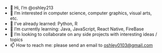 - 👋 Hi, I’m @oshley213
- 👀 I’m interested in computer science, computer graphics, visual arts, etc. 
- 🌱 I've already learned: Python, R
- 🌱 I’m currently learning: Java, JavaScript, React Native, FireBase
- 💞️ I’m looking to collaborate on any side projects with interesting ideas / topics 
- 📫 How to reach me: please send an email to oshley0103@gmail.com

<!---
oshley213/oshley213 is a ✨ special ✨ repository because its `README.md` (this file) appears on your GitHub profile.
You can click the Preview link to take a look at your changes.
--->
